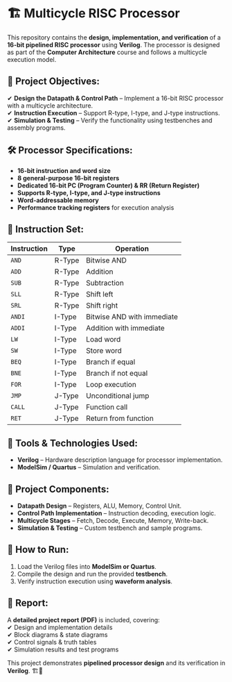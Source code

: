 # 🏗️ Multicycle RISC Processor

This repository contains the **design, implementation, and verification** of a **16-bit pipelined RISC processor** using **Verilog**. The processor is designed as part of the **Computer Architecture** course and follows a multicycle execution model.

## 📌 Project Objectives:
✔ **Design the Datapath & Control Path** – Implement a 16-bit RISC processor with a multicycle architecture.  
✔ **Instruction Execution** – Support R-type, I-type, and J-type instructions.  
✔ **Simulation & Testing** – Verify the functionality using testbenches and assembly programs.  

## 🛠 Processor Specifications:
- **16-bit instruction and word size**  
- **8 general-purpose 16-bit registers**  
- **Dedicated 16-bit PC (Program Counter) & RR (Return Register)**  
- **Supports R-type, I-type, and J-type instructions**  
- **Word-addressable memory**  
- **Performance tracking registers** for execution analysis  

## 📂 Instruction Set:
| Instruction | Type | Operation |
|------------|------|-----------|
| `AND`  | R-Type | Bitwise AND |
| `ADD`  | R-Type | Addition |
| `SUB`  | R-Type | Subtraction |
| `SLL`  | R-Type | Shift left |
| `SRL`  | R-Type | Shift right |
| `ANDI` | I-Type | Bitwise AND with immediate |
| `ADDI` | I-Type | Addition with immediate |
| `LW`   | I-Type | Load word |
| `SW`   | I-Type | Store word |
| `BEQ`  | I-Type | Branch if equal |
| `BNE`  | I-Type | Branch if not equal |
| `FOR`  | I-Type | Loop execution |
| `JMP`  | J-Type | Unconditional jump |
| `CALL` | J-Type | Function call |
| `RET`  | J-Type | Return from function |

## 🔧 Tools & Technologies Used:
- **Verilog** – Hardware description language for processor implementation.  
- **ModelSim / Quartus** – Simulation and verification.  

## 📄 Project Components:
- **Datapath Design** – Registers, ALU, Memory, Control Unit.  
- **Control Path Implementation** – Instruction decoding, execution logic.  
- **Multicycle Stages** – Fetch, Decode, Execute, Memory, Write-back.  
- **Simulation & Testing** – Custom testbench and sample programs.  

## 🚀 How to Run:
1. Load the Verilog files into **ModelSim or Quartus**.  
2. Compile the design and run the provided **testbench**.  
3. Verify instruction execution using **waveform analysis**.  

## 📜 Report:
A **detailed project report (PDF)** is included, covering:  
✔ Design and implementation details  
✔ Block diagrams & state diagrams  
✔ Control signals & truth tables  
✔ Simulation results and test programs  

This project demonstrates **pipelined processor design** and its verification in **Verilog**. 🏗️🚀  
